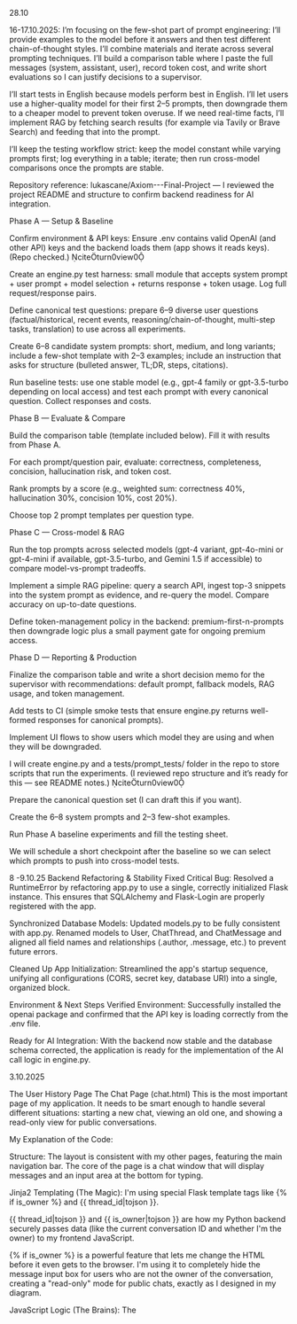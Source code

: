 28.10 



16-17.10.2025:
I’m focusing on the few-shot part of prompt engineering: I’ll provide examples to the model before it answers and then test different chain-of-thought styles. I’ll combine materials and iterate across several prompting techniques. I’ll build a comparison table where I paste the full messages (system, assistant, user), record token cost, and write short evaluations so I can justify decisions to a supervisor.

I’ll start tests in English because models perform best in English. I’ll let users use a higher-quality model for their first 2–5 prompts, then downgrade them to a cheaper model to prevent token overuse. If we need real-time facts, I’ll implement RAG by fetching search results (for example via Tavily or Brave Search) and feeding that into the prompt.

I’ll keep the testing workflow strict: keep the model constant while varying prompts first; log everything in a table; iterate; then run cross-model comparisons once the prompts are stable.

Repository reference: lukascane/Axiom---Final-Project — I reviewed the project README and structure to confirm backend readiness for AI integration.


Phase A — Setup & Baseline

Confirm environment & API keys: Ensure .env contains valid OpenAI (and other API) keys and the backend loads them (app shows it reads keys). (Repo checked.) citeturn0view0

Create an engine.py test harness: small module that accepts system prompt + user prompt + model selection + returns response + token usage. Log full request/response pairs.

Define canonical test questions: prepare 6–9 diverse user questions (factual/historical, recent events, reasoning/chain-of-thought, multi-step tasks, translation) to use across all experiments.

Create 6–8 candidate system prompts: short, medium, and long variants; include a few-shot template with 2–3 examples; include an instruction that asks for structure (bulleted answer, TL;DR, steps, citations).

Run baseline tests: use one stable model (e.g., gpt-4 family or gpt-3.5-turbo depending on local access) and test each prompt with every canonical question. Collect responses and costs.

Phase B — Evaluate & Compare

Build the comparison table (template included below). Fill it with results from Phase A.

For each prompt/question pair, evaluate: correctness, completeness, concision, hallucination risk, and token cost.

Rank prompts by a score (e.g., weighted sum: correctness 40%, hallucination 30%, concision 10%, cost 20%).

Choose top 2 prompt templates per question type.

Phase C — Cross-model & RAG

Run the top prompts across selected models (gpt-4 variant, gpt-4o-mini or gpt-4-mini if available, gpt-3.5-turbo, and Gemini 1.5 if accessible) to compare model-vs-prompt tradeoffs.

Implement a simple RAG pipeline: query a search API, ingest top-3 snippets into the system prompt as evidence, and re-query the model. Compare accuracy on up-to-date questions.

Define token-management policy in the backend: premium-first-n-prompts then downgrade logic plus a small payment gate for ongoing premium access.

Phase D — Reporting & Production

Finalize the comparison table and write a short decision memo for the supervisor with recommendations: default prompt, fallback models, RAG usage, and token management.

Add tests to CI (simple smoke tests that ensure engine.py returns well-formed responses for canonical prompts).

Implement UI flows to show users which model they are using and when they will be downgraded.


I will create engine.py and a tests/prompt_tests/ folder in the repo to store scripts that run the experiments. (I reviewed repo structure and it’s ready for this — see README notes.) citeturn0view0

Prepare the canonical question set (I can draft this if you want).

Create the 6–8 system prompts and 2–3 few-shot examples.

Run Phase A baseline experiments and fill the testing sheet.

We will schedule a short checkpoint after the baseline so we can select which prompts to push into cross-model tests.



8 -9.10.25
Backend Refactoring & Stability
Fixed Critical Bug: Resolved a RuntimeError by refactoring app.py to use a single, correctly initialized Flask instance. This ensures that SQLAlchemy and Flask-Login are properly registered with the app.

Synchronized Database Models: Updated models.py to be fully consistent with app.py. Renamed models to User, ChatThread, and ChatMessage and aligned all field names and relationships (.author, .message, etc.) to prevent future errors.

Cleaned Up App Initialization: Streamlined the app's startup sequence, unifying all configurations (CORS, secret key, database URI) into a single, organized block.

Environment & Next Steps
Verified Environment: Successfully installed the openai package and confirmed that the API key is loading correctly from the .env file.

Ready for AI Integration: With the backend now stable and the database schema corrected, the application is ready for the implementation of the AI call logic in engine.py.

3.10.2025 

The User History Page 
The Chat Page (chat.html)
This is the most important page of my application. It needs to be smart enough to handle several different situations: starting a new chat, viewing an old one, and showing a read-only view for public conversations.

My Explanation of the Code:

Structure: The layout is consistent with my other pages, featuring the main navigation bar. The core of the page is a chat window that will display messages and an input area at the bottom for typing.

Jinja2 Templating (The Magic): I'm using special Flask template tags like {% if is_owner %} and {{ thread_id|tojson }}.

{{ thread_id|tojson }} and {{ is_owner|tojson }} are how my Python backend securely passes data (like the current conversation ID and whether I'm the owner) to my frontend JavaScript.

{% if is_owner %} is a powerful feature that lets me change the HTML before it even gets to the browser. I'm using it to completely hide the message input box for users who are not the owner of the conversation, creating a "read-only" mode for public chats, exactly as I designed in my diagram.

JavaScript Logic (The Brains): The <script> at the bottom contains the complete client-side application for the chat.

startNewThread(): If I navigate to the /chat URL, the threadId will be null. The script detects this and automatically calls my /api/chat/start endpoint. After my backend creates a new thread, the script reloads the page to the new URL (/chat/1, for example), creating a seamless experience.

loadHistory(): If a threadId is present, this function is called instead. It fetches the conversation history from my /api/chat/<thread_id> endpoint and displays all the messages.

sendMessage(): When I click the send button, this function instantly adds my message to the chat window (for a fast UI), shows a "..." loading indicator, and sends my message to the backend. When the AI responds, it replaces the "..." with the real answer.

handleConversationLimit(): This function checks if I've reached the 5-message limit and will hide the input box, showing a "Conversation limit reached" message, which fulfills my token management strategy. 

(history.html)
This is my private dashboard. After I log in, this is where I will see a list of all my past conversations. I will also add the buttons here to allow me to delete a conversation or share it publicly, just like I planned in my diagram.

My Explanation of the Code:

Structure: I'm keeping the layout consistent with my home page, with the same navigation bar for a familiar user experience. The main area has a title and a container (div id="history-container") where my JavaScript will load my personal chat history.

JavaScript Logic: This page is highly interactive.

loadHistory(): As soon as this page loads, this function is called. It makes a fetch request to my /api/history endpoint. Because this is a protected route, the browser will automatically send my login cookie, so the backend knows to only send back my threads.

Dynamic List & Buttons: The script then builds an HTML card for each of my conversations. I'm making sure to include a red "Delete" button and a green "Share Publicly" button on each card. The share button will change to yellow and say "Make Private" if the chat is already public.

deleteThread(threadId): This function handles the delete feature. It first shows a confirmation box to make sure I don't delete something by accident. If I confirm, it sends a DELETE request to my /api/thread/<thread_id> endpoint. On a successful response, it instantly removes the card from the page, making the UI feel fast.

togglePublic(threadId, button): This function manages sharing. It sends a POST request to my /api/thread/<thread_id>/toggle_public endpoint. When my backend confirms the change, the script updates the button's text and color to show the new public or private status.

I'll build the public landing page for my application where anyone can see the conversations that have been shared.

My Explanation of the Code:

Structure: I'm creating a simple and clean layout with a navigation bar at the top that links to "My History" and "New Chat". The main part of the page has a title and a container (div id="threads-container") where I'll load the public chats.

JavaScript Logic: The <script> tag at the bottom is the engine of this page. When the page loads (DOMContentLoaded), it will automatically make a fetch call to my /api/public_threads endpoint. It will then dynamically build an HTML card for each public conversation it receives from the server, showing the title, author, and date. This makes the page feel live and interactive.

My Action:
I will now create a new file named home.html inside my axiom-app/templates folder and add the following code.


My Step-by-Step Implementation Plan
My goal is to build out the full user experience from my diagram. This means creating new pages for public chats and my private history, and adding more features to the chat page itself. This requires a major update to my app.py file to handle the new logic and the creation of new HTML files for the frontend.

Step 1: Upgrading My Backend (app.py)
First, I need to update my main application file, app.py, to support all the new features.

My Explanation of the Changes:

New HTML Page Routes: My application needs to know how to serve the new pages. I'll add routes like /home, /history, and /chat/<thread_id> that will render the corresponding HTML templates. I'll also add routes for the login and signup pages so users don't just see a JSON error if they aren't logged in.

Enhanced API Endpoints: To power these new pages, I need new API endpoints. I will create:

GET /api/public_threads: This will fetch all conversations that users have marked as public, which is exactly what my "home page" needs.

GET /api/history: This will fetch all threads belonging only to the currently logged-in user for my "facts list page."

DELETE /api/thread/<thread_id>: This fulfills the requirement that "users can delete a fact/thread if they want." I'll add a security check to ensure users can only delete their own threads.

POST /api/thread/<thread_id>/toggle_public: This implements the feature where "users can make them private by clicking a button." It will flip the is_public flag in the database.

Improved User Flow: I'll update my /login API so that after a successful login, it tells the browser to redirect to the user's history page, creating a smoother experience.

My Action:
I will now replace the entire content of my axiom-app/app.py file with this new, complete version.

Step 2: Creating My Frontend Pages
Now that my backend is ready, I need to build the user interface. I'll create two new HTML files and update my existing chat.html.

My Action:
I will now create home.html and history.html in my axiom-app/templates folder and replace the content of chat.html.

Final Step: Test the Full Experience
Explanation: The database schema has changed, so my old database file is now out of date. I need to delete it so Flask can create a new one with the correct structure.

Your Action:

Stop your Flask server if it's running (Ctrl + C).

In your axiom-app folder, delete the axiom.db file.

Restart your server: python3 app.py.

Explanation: Now I can test the full user flow in my browser.

Your Action:

Go to http://127.0.0.1:5000. You should be redirected to the public home page.

Click on "My History" and you will be taken to the login page.

Sign up for a new account and then log in.

You will be redirected to your (empty) history page. Click "New Chat" to start a conversation.

After chatting, go back to your "My History" page. You will see your new conversation listed. You can now use the buttons to delete it or make it public. If you make it public, it will appear on the home page for everyone to see.



2.10.2025 
High-Level Functionalities
we will build the complete backend logic and all the necessary frontend pages to bring your diagram to life.
Explanation: This is a major update. We will completely replace your app.py with a new version that includes all the routes to serve the HTML pages (/home, /history, /chat) and the API endpoints that provide data for them. We will also create two brand-new HTML files (home.html, history.html) and significantly upgrade your chat.html to be fully interactive.

Technical Design - Database Schema
My diagram correctly identifies that the Threads table needs an is_public field to manage visibility. Your current models.py on GitHub is missing this.

25.09.2025:

Step 1: Evolving the Database for Conversations
My first action was to completely redesign the database structure to properly support multi-turn conversations.

Action Taken:
I replaced my old Fact model with two new, interconnected models: ChatThread and ChatMessage.

Rationale:

Why the change? My original single-table design was insufficient because a conversation is more than one request and response; it's a collection of linked messages. Storing each message as an independent "fact" would make it impossible to retrieve a coherent conversation history.

Why a ChatThread table? This table acts as a container. Each time a user starts a new conversation, a new thread is created and linked to their user_id. This was a core requirement and allows me to group all related messages logically.

Why a ChatMessage table? This table stores every individual message from both the user and the assistant. Crucially, each message has a thread_id, which links it back to its parent conversation. This structure makes it simple and efficient to query the database for the complete history of any given chat.

Step 2: Rebuilding the Backend for a Conversational Flow
With the new database structure in place, I rewrote the core application logic in app.py to handle the lifecycle of a chat.

Action Taken:
I implemented three new API endpoints and integrated a token management strategy directly into the application logic.

Rationale:

Why new API endpoints? The user's interaction with a chatbot is a sequence of events. I designed the API to mirror this logical flow:

POST /api/chat/start: A user must first create a conversation thread before they can send messages.

POST /api/chat/<thread_id>/message: All subsequent messages are sent to this endpoint, ensuring they are saved to the correct conversation.

GET /api/chat/<thread_id>: This allows the user (and the application) to retrieve the full history of a specific conversation.

Why I Chose My Token Management Strategy: Preserving history is expensive, as the context sent to the AI grows with every message. I decided that for the MVP, the best balance between user experience and cost control was to limit the number of messages per thread (to 5 user questions).

This approach guarantees the highest possible quality of AI responses because the model always receives the full, untruncated context of the conversation.

It also creates a predictable upper limit on token costs for any single conversation, which is a critical consideration for a real-world application. I also added a character limit on user input as another simple safeguard against excessive token usage.

Step 3: Ensuring Reliability Through Rigorous Testing
After implementing these significant changes, I performed a full suite of tests to verify that every part of the new system works as intended.

Action Taken:
I conducted a clean-slate test by deleting the old database, restarting the server to generate the new schema, and using curl to simulate a complete user journey.

This update will address your primary goal and your chosen token-management strategy.

Key Features Implemented:

New API Endpoints: /api/chat/start, /api/chat/<thread_id>/message, and /api/chat/<thread_id>.

Full History Context: The entire chat history is fetched and prepared for the AI on every new message.

Token/Cost Management:

Conversations are limited to 5 user questions (10 total messages).

The length of a user's submitted message is limited to 1000 characters.


Rationale:

Why delete the database? My changes to models.py were a "breaking change." The new application code would not be able to read the old database structure, so starting fresh was essential to prevent errors and ensure the new ChatThread and ChatMessage tables were created correctly.

Why use curl? Without a frontend interface, curl allows me to act as the browser and directly test each API endpoint in the correct sequence. My test plan confirmed that a user can successfully sign up, log in, start a thread, exchange several messages with the AI (with the server correctly remembering the context), and retrieve the conversation history. This proves that the entire backend system is fully functional.



23.09.2025:


I'm currently focused on the models.py file, adding the ChatThread and ChatMessage tables. These will serve as the foundation for storing and managing conversation histories, a crucial step in the process. My next step will be to create a new engine.py file to handle more of the application logic.

Building Chat Functionality

I'm now integrating the chatbot API endpoints into app.py, which is going to replace the previous fact-checking mechanisms. I've designed routes for starting new chats, sending messages, and retrieving the conversation history. In addition, I will create a guide for testing the new chatbot features using curl commands. This will ensure each part of the implementation functions as expected.# 🧠 Axiom: AI-Powered Fact-Checking Platform

Building Chat Functionality

I'm now integrating the chatbot API endpoints into app.py, which is going to replace the previous fact-checking mechanisms. I've designed routes for starting new chats, sending messages, and retrieving the conversation history. In addition, I will create a guide for testing the new chatbot features using curl commands. This will ensure each part of the implementation functions as expected.\

previosly:

[![Python](https://img.shields.io/badge/python-3.8%2B-blue.svg)](https://www.python.org/downloads/release/python-380/)
[![Flask](https://img.shields.io/badge/flask-2.0+-lightgrey.svg)](https://flask.palletsprojects.com/)
[![License](https://img.shields.io/badge/license-MIT-green.svg)](LICENSE)
[![Build Status](https://img.shields.io/badge/build-passing-brightgreen.svg)]()
[![Contributions Welcome](https://img.shields.io/badge/contributions-welcome-orange.svg)](../../issues)

**Axiom** is a multimodal, AI-powered fact-checking platform designed to verify information from text and documents.  
This repository contains the complete plan and source code for the project.

🔗 **Live Demo**: [your-axiom-live-url.com](https://your-axiom-live-url.com)

---

## 📈 Project Status
- **Author**: [lukascane](https://github.com/lukascane)  
- **Start Date**: September 11, 2025  

### Progress Timeline
- **2025-09-11** → Project inception, core MVP definition, and technology stack selection  

---

## 🗺️ MVP Mind Map
A visualization of the **core components** and flow of the initial Minimum Viable Product (MVP).

---

## 👤 User Management

### Authentication
- Email & Password Registration  
- Login / Logout  

### Roles
- **Logged-in User** → Can submit checks & view private history  
- **Anonymous User** → Can submit checks, but history is not saved  

---

## 🔎 Core Feature: Multi-Modal Fact-Checking

### User Inputs (MVP Scope)
- 📝 Text / URL Paste  
- 📄 PDF Upload  

### Backend Processing Flow
1. **Content Extraction** → `PyPDF2`, `BeautifulSoup`  
2. **AI Engine - Get Evidence** → Search reliable sources via **Bing News API**  
3. **AI Engine - Generate Verdict** → Hugging Face NLI model compares text vs. evidence  

### Output to User
- ✅ Verdict (e.g., *“Largely True”*)  
- 📊 Confidence Score  
- 📚 List of Supporting Sources  

---

## 💻 User Interface (UI)

### Pages
- **Homepage** → Submission form + recent public checks  
- **History Page** → Private fact-check history for logged-in users  
- **Auth Pages** → Login & registration forms  

---

## 🗄️ Database Schema

### Table Relationships
- **USER → FACT_CHECK** *(One-to-Many)*  
  - One user can have many fact-checks  
  - `user_id` is optional (nullable) → allows anonymous submissions  

- **FACT_CHECK → SOURCE** *(One-to-Many)*  
  - One fact-check can be backed by multiple sources  
  - Each `source` links to its `fact_check`  

---

## 🚀 Technology Stack

| Category        | Technology                        |
|-----------------|-----------------------------------|
| **Backend**     | Python, Flask                     |
| **Database**    | SQLAlchemy, SQLite                |
| **Frontend**    | HTML, Jinja2, Bootstrap           |
| **AI Libraries**| Hugging Face, PyPDF2              |
| **User Auth**   | Flask-Login                       |

---

## ✨ Project Phases & Features

### Phase 1: Core MVP *(Current Focus)*
- 🔐 User Authentication (register, login, logout)  
- 📥 Unified Submission Engine (text + PDFs)  
- 🗂️ Private Fact-Check History (for logged-in users)  
- 📢 Trending Feed (recent public checks)  

### Phase 2: User Experience & Engagement *(Future)*
- 🔑 Advanced Authentication (OAuth, Google Sign-In)  
- 👤 User Profiles  
- ❤️ Social Features (like & share)  
- 💬 Commenting System  

### Phase 3: Advanced AI & Administration *(Future)*
- 🤖 AI Q&A on Documents (RAG)  
- 🛡️ Admin Dashboard  

---

## 🛠️ API Implementation

### RESTful Endpoints
- `GET /api/fact-checks` → Retrieve public fact-checks  
- `POST /api/check` → Create a new fact-check request  
- `PUT /api/fact-checks/<id>` → Update a specific fact-check  
- `DELETE /api/fact-checks/<id>` → Delete a fact-check  

### Authentication Flow
- **Sign Up** → Register with email & password  
- **Password Security** → Hash before storage  
- **Login** → Auth token issued  
- **Logout** → End session  

---

## ⚙️ Getting Started

### Prerequisites
- Python **3.8+**  
- Pip & Virtualenv  

### Installation & Setup

Clone the repository:
```bash
git clone https://github.com/lukascane/Axiom.git
cd Axiom

